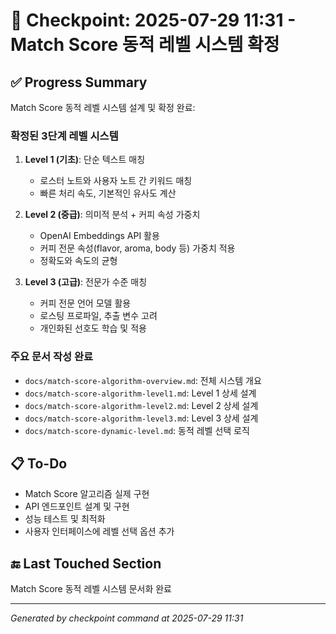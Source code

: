 # 🧠 Checkpoint: 2025-07-29 11:31 - Match Score 동적 레벨 시스템 확정

## ✅ Progress Summary  
Match Score 동적 레벨 시스템 설계 및 확정 완료:

### 확정된 3단계 레벨 시스템
1. **Level 1 (기초)**: 단순 텍스트 매칭
   - 로스터 노트와 사용자 노트 간 키워드 매칭
   - 빠른 처리 속도, 기본적인 유사도 계산

2. **Level 2 (중급)**: 의미적 분석 + 커피 속성 가중치
   - OpenAI Embeddings API 활용
   - 커피 전문 속성(flavor, aroma, body 등) 가중치 적용
   - 정확도와 속도의 균형

3. **Level 3 (고급)**: 전문가 수준 매칭
   - 커피 전문 언어 모델 활용
   - 로스팅 프로파일, 추출 변수 고려
   - 개인화된 선호도 학습 및 적용

### 주요 문서 작성 완료
- `docs/match-score-algorithm-overview.md`: 전체 시스템 개요
- `docs/match-score-algorithm-level1.md`: Level 1 상세 설계
- `docs/match-score-algorithm-level2.md`: Level 2 상세 설계  
- `docs/match-score-algorithm-level3.md`: Level 3 상세 설계
- `docs/match-score-dynamic-level.md`: 동적 레벨 선택 로직

## 📋 To-Do  
- Match Score 알고리즘 실제 구현
- API 엔드포인트 설계 및 구현
- 성능 테스트 및 최적화
- 사용자 인터페이스에 레벨 선택 옵션 추가

## 🔚 Last Touched Section  
Match Score 동적 레벨 시스템 문서화 완료

---
*Generated by checkpoint command at 2025-07-29 11:31*
